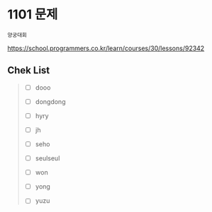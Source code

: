 # 1101 문제

```
양궁대회
```

https://school.programmers.co.kr/learn/courses/30/lessons/92342

## Chek List

> - [ ] dooo
> 
> - [ ] dongdong
> 
> - [ ] hyry
> 
> - [ ] jh
> 
> - [ ] seho
> 
> - [ ] seulseul
> 
> - [ ] won
> 
> - [ ] yong
> 
> - [ ] yuzu
